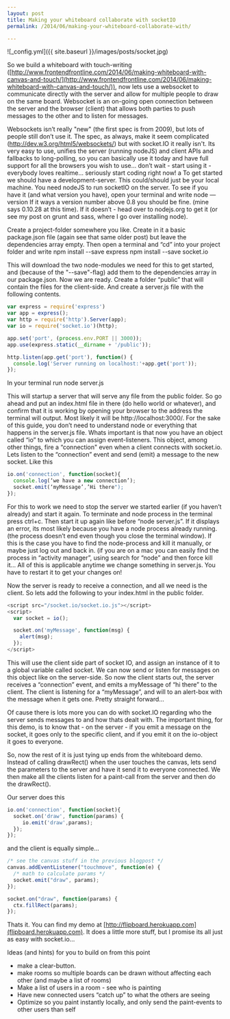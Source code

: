 ```yaml
---
layout: post
title: Making your whiteboard collaborate with socketIO
permalink: /2014/06/making-your-whiteboard-collaborate-with/

---
```


![_config.yml]({{ site.baseurl }}/images/posts/socket.jpg)

So we build a whiteboard with touch-writing ([http://www.frontendfrontline.com/2014/06/making-whiteboard-with-canvas-and-touch/](http://www.frontendfrontline.com/2014/06/making-whiteboard-with-canvas-and-touch/)), now lets use a websocket to communicate directly with the server and allow for multiple people to draw on the same board. Websocket is an on-going open connection between the server and the browser (client) that allows both parties to push messages to the other and to listen for messages. 

Websockets isn’t really "new" (the first spec is from 2009), but lots of people still don’t use it. The spec, as always, make it seem complicated (http://dev.w3.org/html5/websockets/) but with socket.IO it really isn't. Its very easy to use, unifies the server (running nodeJS) and client APIs and fallbacks to long-polling, so you can basically use it today and have full support for all the browsers you wish to use… don’t wait - start using it - everybody loves realtime… seriously start coding right now! 
a
To get started we should have a development-server. This could/should just be your local machine. You need nodeJS to run socketIO on the server. To see if you have it (and what version you have), open your terminal and write 
node —version
If it ways a version number above 0.8 you should be fine. (mine says 0.10.28 at this time). If it doesn’t - head over to nodejs.org to get it (or see my post on grunt and sass, where I go over installing node). 

Create a project-folder somewhere you like. Create in it a basic package.json file (again see that same older post) but leave the dependencies array empty. Then open a terminal and “cd” into your project folder and write 
npm install --save express
npm install --save socket.io

This will download the two node-modules we need for this to get started, and (because of the "--save"-flag) add them to the dependencies array in our package.json. Now we are ready. Create a folder “public” that will contain the files for the client-side. And create a server.js file with the following contents. 

```js
var express = require('express')
var app = express();
var http = require('http').Server(app);
var io = require('socket.io')(http);

app.set('port', (process.env.PORT || 3000));
app.use(express.static(__dirname + '/public'));

http.listen(app.get('port'), function() {
  console.log('Server running on localhost:'+app.get('port'));
});
```

In your terminal run
node server.js

This will startup a server that will serve any file from the public folder. So go ahead and put an index.html file in there (do hello world or whatever), and confirm that it is working by opening your browser to the address the terminal will output. Most likely it will be http://localhost:3000/. For the sake of this guide, you don’t need to understand node or everything that happens in the server.js file. Whats important is that now you have an object called “io” to which you can assign event-listeners. This object, among other things, fire a “connection" even when a client connects with socket.io. Lets listen to the “connection” event and send (emit) a message to the new socket. Like this

```js
io.on('connection', function(socket){
  console.log(‘we have a new connection’);
  socket.emit(‘myMessage’,’Hi there");
});
```

For this to work we need to stop the server we started earlier (if you haven’t already) and start it again. To terminate and node process in the terminal press ctrl+c. Then start it up again like before “node server.js”. If it displays an error, its most likely because you have a node process already running. (the process doesn’t end even though you close the terminal window). If this is the case you have to find the node-process and kill it manually, or maybe just log out and back in. (if you are on a mac you can easily find the process in “activity manager”, using search for “node” and then force kill it… All of this is applicable anytime we change something in server.js. You have to restart it to get your changes on!

Now the server is ready to receive a connection, and all we need is the client. So lets add the following to your index.html in the public folder. 

```js
<script src="/socket.io/socket.io.js"></script>
<script>
  var socket = io();

  socket.on('myMessage', function(msg) {
    alert(msg);
  });
</script>
```

This will use the client side part of socket IO, and assign an instance of it to a global variable called socket. We can now send or listen for messages on this object like on the server-side. So now the client starts out, the server receives a “connection” event, and emits a myMessage of “hi there” to the client. The client is listening for a “myMessage”, and will to an alert-box with the message when it gets one. Pretty straight forward… 

Of cause there is lots more you can do with socket.IO regarding who the server sends messages to and how thats dealt with. The important thing, for this demo, is to know that - on the server - if you emit a message on the socket, it goes only to the specific client, and if you emit it on the io-object it goes to everyone. 

So, now the rest of it is just tying up ends from the whiteboard demo. Instead of calling drawRect() when the user touches the canvas, lets send the parameters to the server and have it send it to everyone connected. We then make all the clients listen for a paint-call from the server and then do the drawRect(). 

Our server does this

```js
io.on('connection', function(socket){
  socket.on('draw', function(params) {
     io.emit('draw',params);
  });
});
```

and the client is equally simple...

```js
/* see the canvas stuff in the previous blogpost */
canvas.addEventListener("touchmove", function(e) {
  /* math to calculate params */
  socket.emit("draw", params);
});

socket.on("draw", function(params) {
  ctx.fillRect(params);
});
```

Thats it. You can find my demo at [http://flipboard.herokuapp.com](flipboard.herokuapp.com). It does a little more stuff, but I promise its all just as easy with socket.io...

Ideas (and hints) for you to build on from this point
* make a clear-button.
* make rooms so multiple boards can be drawn without affecting each other (and maybe a list of rooms)
* Make a list of users in a room - see who is painting
* Have new connected users “catch up” to what the others are seeing
* Optimize so you paint instantly locally, and only send the paint-events to other users than self
